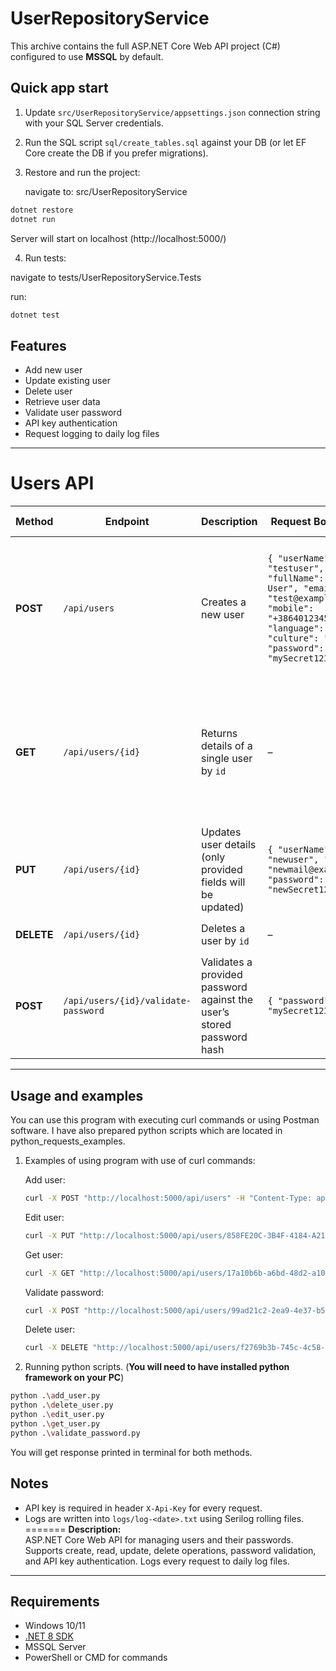# UserRepositoryService

This archive contains the full ASP.NET Core Web API project (C#) configured to use **MSSQL** by default.

## Quick app start
1. Update `src/UserRepositoryService/appsettings.json` connection string with your SQL Server credentials.
2. Run the SQL script `sql/create_tables.sql` against your DB (or let EF Core create the DB if you prefer migrations).
3. Restore and run the project:
   
   navigate to: src/UserRepositoryService
   
```bash
dotnet restore
dotnet run 
```
Server will start on localhost (http://localhost:5000/)

4. Run tests:
   
  navigate to tests/UserRepositoryService.Tests

  run:
```bash
dotnet test
```

## Features

- Add new user  
- Update existing user  
- Delete user  
- Retrieve user data  
- Validate user password  
- API key authentication  
- Request logging to daily log files 

---

# Users API

| Method   | Endpoint                          | Description                                                          | Request Body (JSON)                                                                 | Response (example)                                               |
|----------|-----------------------------------|----------------------------------------------------------------------|-------------------------------------------------------------------------------------|-----------------------------------------------------------------|
| **POST** | `/api/users`                      | Creates a new user                                                   | `{ "userName": "testuser", "fullName": "Test User", "email": "test@example.com", "mobile": "+38640123456", "language": "sl", "culture": "sl-SI", "password": "mySecret123" }` | `{ "id": "uuid", "userName": "...", "fullName": "...", "email": "...", "mobile": "...", "language": "...", "culture": "..." }` |
| **GET**  | `/api/users/{id}`                 | Returns details of a single user by `id`                             | –                                                                                   | `{ "id": "uuid", "userName": "...", "fullName": "...", "email": "...", "mobile": "...", "language": "...", "culture": "..." }` |
| **PUT**  | `/api/users/{id}`                 | Updates user details (only provided fields will be updated)          | `{ "userName": "newuser", "email": "newmail@example.com", "password": "newSecret123" }` | `No Content` (empty response)                                    |
| **DELETE** | `/api/users/{id}`               | Deletes a user by `id`                                               | –                                                                                   | `No Content` (empty response)                                    |
| **POST** | `/api/users/{id}/validate-password` | Validates a provided password against the user’s stored password hash | `{ "password": "mySecret123" }`                                                     | `{ "valid": true }` or `{ "valid": false }`                     |


---

## Usage and examples

You can use this program with executing curl commands or using Postman software. I have also prepared python scripts which are located in python_requests_examples. 

1. Examples of using program with use of curl commands:

   Add user:

   ```bash
   curl -X POST "http://localhost:5000/api/users" -H "Content-Type: application/json" -H "X-Api-Key: testApiKey" -d '{"userName":"testuser","fullName":"Test User","email":"test@example.com","mobile":"+38640123456","language":"sl","culture":"sl-SI","password":"mySecret123"}'
   ```

   Edit user:

   ```bash
   curl -X PUT "http://localhost:5000/api/users/858FE20C-3B4F-4184-A216-641198EB3B76" -H "Content-Type: application/json" -H "X-Api-Key: testApiKey" -d '{"fullName":"new user fullName","email":"updated@example.com"}'
   ```

   Get user:
   
   ```bash
   curl -X GET "http://localhost:5000/api/users/17a10b6b-a6bd-48d2-a109-28e89e0e33e8" -H "X-Api-Key: testApiKey"
   ```

   Validate password:

   ```bash
   curl -X POST "http://localhost:5000/api/users/99ad21c2-2ea9-4e37-b5c8-3db9494d7683/validate-password" -H "X-Api-Key: testApiKey" -H "Content-Type: application/json" -d '{"password":"mySecret123"}'
   ```

   Delete user:

   ```bash
   curl -X DELETE "http://localhost:5000/api/users/f2769b3b-745c-4c58-ab79-cc7a71c0397f" -H "X-Api-Key: testApiKey"
   ```

2. Running python scripts. (**You will need to have installed python framework on your PC**)
 ```bash
python .\add_user.py
python .\delete_user.py
python .\edit_user.py
python .\get_user.py
python .\validate_password.py
```
You will get response printed in terminal for both methods.

## Notes
- API key is required in header `X-Api-Key` for every request.
- Logs are written into `logs/log-<date>.txt` using Serilog rolling files.
=======
**Description:**  
ASP.NET Core Web API for managing users and their passwords. Supports create, read, update, delete operations, password validation, and API key authentication. Logs every request to daily log files.

---


## Requirements

- Windows 10/11  
- [.NET 8 SDK](https://dotnet.microsoft.com/en-us/download/dotnet/8.0)  
- MSSQL Server 
- PowerShell or CMD for commands

